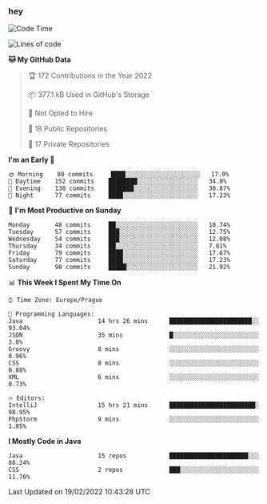 ### hey

<!--START_SECTION:waka-->
![Code Time](http://img.shields.io/badge/Code%20Time-558%20hrs%2040%20mins-blue)

![Lines of code](https://img.shields.io/badge/From%20Hello%20World%20I%27ve%20Written-100%20Thousand%20lines%20of%20code-blue)

**🐱 My GitHub Data** 

> 🏆 172 Contributions in the Year 2022
 > 
> 📦 377.1 kB Used in GitHub's Storage 
 > 
> 🚫 Not Opted to Hire
 > 
> 📜 18 Public Repositories 
 > 
> 🔑 17 Private Repositories  
 > 
**I'm an Early 🐤** 

```text
🌞 Morning    80 commits     ████░░░░░░░░░░░░░░░░░░░░░   17.9% 
🌆 Daytime    152 commits    ████████░░░░░░░░░░░░░░░░░   34.0% 
🌃 Evening    138 commits    ███████░░░░░░░░░░░░░░░░░░   30.87% 
🌙 Night      77 commits     ████░░░░░░░░░░░░░░░░░░░░░   17.23%

```
📅 **I'm Most Productive on Sunday** 

```text
Monday       48 commits     ██░░░░░░░░░░░░░░░░░░░░░░░   10.74% 
Tuesday      57 commits     ███░░░░░░░░░░░░░░░░░░░░░░   12.75% 
Wednesday    54 commits     ███░░░░░░░░░░░░░░░░░░░░░░   12.08% 
Thursday     34 commits     ██░░░░░░░░░░░░░░░░░░░░░░░   7.61% 
Friday       79 commits     ████░░░░░░░░░░░░░░░░░░░░░   17.67% 
Saturday     77 commits     ████░░░░░░░░░░░░░░░░░░░░░   17.23% 
Sunday       98 commits     █████░░░░░░░░░░░░░░░░░░░░   21.92%

```


📊 **This Week I Spent My Time On** 

```text
⌚︎ Time Zone: Europe/Prague

💬 Programming Languages: 
Java                     14 hrs 26 mins      ███████████████████████░░   93.04% 
JSON                     35 mins             █░░░░░░░░░░░░░░░░░░░░░░░░   3.8% 
Groovy                   8 mins              ░░░░░░░░░░░░░░░░░░░░░░░░░   0.96% 
CSS                      8 mins              ░░░░░░░░░░░░░░░░░░░░░░░░░   0.88% 
XML                      6 mins              ░░░░░░░░░░░░░░░░░░░░░░░░░   0.73%

🔥 Editors: 
IntelliJ                 15 hrs 21 mins      ████████████████████████░   98.95% 
PhpStorm                 9 mins              ░░░░░░░░░░░░░░░░░░░░░░░░░   1.05%

```

**I Mostly Code in Java** 

```text
Java                     15 repos            ██████████████████████░░░   88.24% 
CSS                      2 repos             ███░░░░░░░░░░░░░░░░░░░░░░   11.76%

```



 Last Updated on 19/02/2022 10:43:28 UTC
<!--END_SECTION:waka-->
